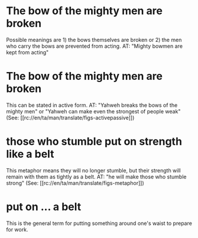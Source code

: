 # The bow of the mighty men are broken

Possible meanings are 1) the bows themselves are broken or 2) the men who carry the bows are prevented from acting. AT: "Mighty bowmen are kept from acting"

# The bow of the mighty men are broken

This can be stated in active form. AT: "Yahweh breaks the bows of the mighty men" or "Yahweh can make even the strongest of people weak" (See: [[rc://en/ta/man/translate/figs-activepassive]])

# those who stumble put on strength like a belt

This metaphor means they will no longer stumble, but their strength will remain with them as tightly as a belt. AT: "he will make those who stumble strong" (See: [[rc://en/ta/man/translate/figs-metaphor]])

# put on ... a belt

This is the general term for putting something around one's waist to prepare for work.

